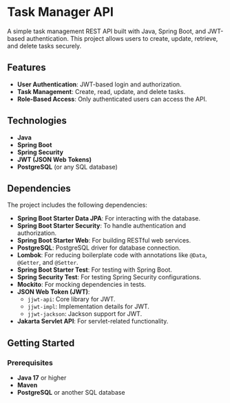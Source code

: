 # Task Manager API

A simple task management REST API built with Java, Spring Boot, and JWT-based authentication. This project allows users to create, update, retrieve, and delete tasks securely.

## Features

- **User Authentication**: JWT-based login and authorization.
- **Task Management**: Create, read, update, and delete tasks.
- **Role-Based Access**: Only authenticated users can access the API.

## Technologies

- **Java**
- **Spring Boot**
- **Spring Security**
- **JWT (JSON Web Tokens)**
- **PostgreSQL** (or any SQL database)

## Dependencies

The project includes the following dependencies:

- **Spring Boot Starter Data JPA**: For interacting with the database.
- **Spring Boot Starter Security**: To handle authentication and authorization.
- **Spring Boot Starter Web**: For building RESTful web services.
- **PostgreSQL**: PostgreSQL driver for database connection.
- **Lombok**: For reducing boilerplate code with annotations like `@Data`, `@Getter`, and `@Setter`.
- **Spring Boot Starter Test**: For testing with Spring Boot.
- **Spring Security Test**: For testing Spring Security configurations.
- **Mockito**: For mocking dependencies in tests.
- **JSON Web Token (JWT)**: 
  - `jjwt-api`: Core library for JWT.
  - `jjwt-impl`: Implementation details for JWT.
  - `jjwt-jackson`: Jackson support for JWT.
- **Jakarta Servlet API**: For servlet-related functionality.

## Getting Started

### Prerequisites

- **Java 17** or higher
- **Maven**
- **PostgreSQL** or another SQL database


